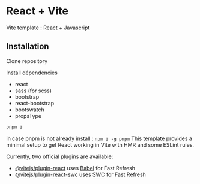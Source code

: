 # React + Vite
Vite template : React + Javascript

## Installation

Clone repository

Install dépendencies
- react
- sass (for scss)
- bootstrap
- react-bootstrap
- bootswatch
- propsType

```bash
pnpm i
```
in case pnpm is not already install : ``npm i -g pnpm``
This template provides a minimal setup to get React working in Vite with HMR and some ESLint rules.

Currently, two official plugins are available:

- [@vitejs/plugin-react](https://github.com/vitejs/vite-plugin-react/blob/main/packages/plugin-react/README.md) uses [Babel](https://babeljs.io/) for Fast Refresh
- [@vitejs/plugin-react-swc](https://github.com/vitejs/vite-plugin-react-swc) uses [SWC](https://swc.rs/) for Fast Refresh
